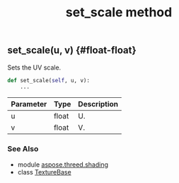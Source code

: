 ﻿---
title: set_scale method
second_title: Aspose.3D for Python via .NET API References
description: 
type: docs
weight: 70
url: /python-net/aspose.threed.shading/texturebase/set_scale/
is_root: false
---

## set_scale(u, v) {#float-float}

Sets the UV scale.



```python
def set_scale(self, u, v):
    ...
```


| Parameter | Type | Description |
| :- | :- | :- |
| u | float | U. |
| v | float | V. |



### See Also
* module [aspose.threed.shading](../../)
* class [TextureBase](/3d/python-net/aspose.threed.shading/texturebase)
